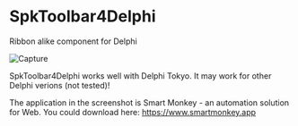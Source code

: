 # SpkToolbar4Delphi
Ribbon alike component for Delphi


![Capture](https://user-images.githubusercontent.com/28640848/165682587-01820ceb-fd14-4062-9cc5-cbb3520975b8.PNG)

SpkToolbar4Delphi works well with Delphi Tokyo. It may work for other Delphi verions (not tested)!


The application in the screenshot is Smart Monkey - an automation solution for Web. You could download here: https://www.smartmonkey.app

